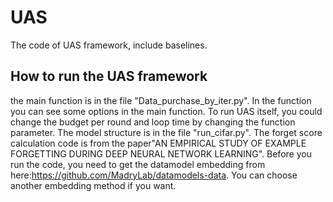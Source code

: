 # UAS
The code of UAS framework, include baselines.
## How to run the UAS framework
the main function is in the file "Data_purchase_by_iter.py". In the function you can see some options in the main function. To run UAS itself, you could change the budget per round and loop time by changing the function parameter.
The model structure is in the file "run_cifar.py". The forget score calculation code is from the paper"AN EMPIRICAL STUDY OF EXAMPLE FORGETTING DURING DEEP NEURAL NETWORK LEARNING".
Before you run the code, you need to get the datamodel embedding from here:https://github.com/MadryLab/datamodels-data. You can choose another embedding method if you want.
